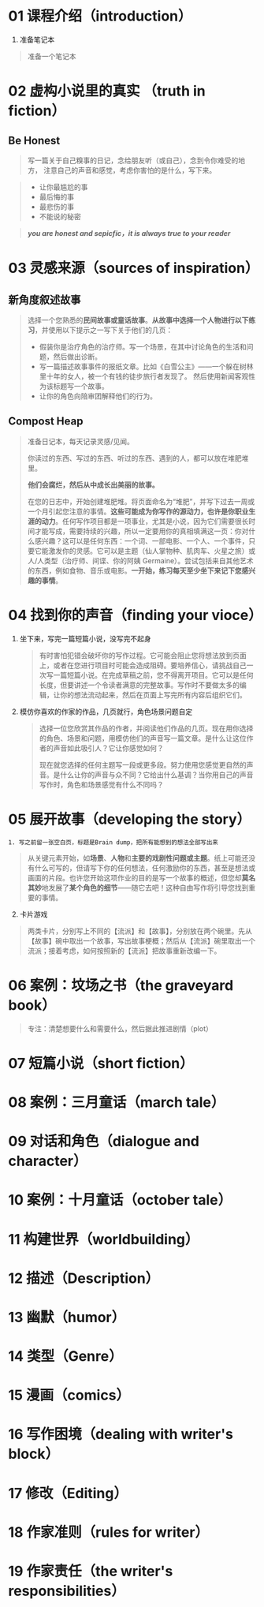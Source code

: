 ﻿# 01 课程介绍（introduction）

1. 准备笔记本

> 准备一个笔记本

# 02 虚构小说里的真实 （truth in fiction）

## Be Honest

> 写一篇关于自己糗事的日记，念给朋友听（或自己），念到令你难受的地方，
> 注意自己的声音和感觉，考虑你害怕的是什么，写下来。

> + 让你最尴尬的事
> + 最后悔的事
> + 最悲伤的事
> + 不能说的秘密

> ***you are honest and sepicfic，it is always true to your reader***

# 03 灵感来源（sources of inspiration）

## 新角度叙述故事

> 选择一个您熟悉的**民间故事或童话故事**。**从故事中选择一个人物进行以下练习**，并使用以下提示之一写下关于他们的几页：
>
> * 假装你是治疗角色的治疗师。写一个场景，在其中讨论角色的生活和问题，然后做出诊断。
> * 写一篇描述故事事件的报纸文章。比如《白雪公主》——一个躲在树林里十年的女人，被一个有钱的徒步旅行者发现了。 然后使用新闻客观性为该标题写一个故事。
> * 让你的角色向陪审团解释他们的行为。

## Compost Heap

> 准备日记本，每天记录灵感/见闻。
>
> 你读过的东西、写过的东西、听过的东西、遇到的人，都可以放在堆肥堆里。
>
> **他们会腐烂，然后从中成长出美丽的故事。**
>
> 在您的日志中，开始创建堆肥堆。将页面命名为“堆肥”，并写下过去一周或一个月引起您注意的事情。**这些可能成为你写作的源动力，也许是你职业生涯的动力**。任何写作项目都是一项事业，尤其是小说，因为它们需要很长时间才能写成，需要持续的兴趣，所以一定要用你的真相填满这一页：你对什么感兴趣？这可以是任何东西：一个词、一部电影、一个人、一个事件，只要它能激发你的灵感。它可以是主题（仙人掌物种、肌肉车、火星之旅）或人/人类型（治疗师、间谍、你的阿姨 Germaine）。尝试包括来自其他艺术的东西，例如食物、音乐或电影。**一开始，练习每天至少坐下来记下您感兴趣的事情**。

# 04 找到你的声音（finding your vioce）

1. 坐下来，写完一篇短篇小说，没写完不起身

   > 有时害怕犯错会破坏你的写作过程。它可能会阻止您将想法放到页面上，或者在您进行项目时可能会造成阻碍。要培养信心，请挑战自己一次写一篇短篇小说。在完成草稿之前，您不得离开项目。它可以是任何长度，但要讲述一个令读者满意的完整故事。写作时不要做太多的编辑，让你的想法流动起来，然后在页面上写完所有内容后组织它们。
   >
4. 模仿你喜欢的作家的作品，几页就行，角色场景问题自定

   > 选择一位您欣赏其作品的作者，并阅读他们作品的几页。现在用你选择的角色、场景和问题，用模仿他们的声音写一篇文章。是什么让这位作者的声音如此吸引人？它让你感觉如何？
   >
   > 现在就您选择的任何主题写一段或更多段。努力使用您感觉更自然的声音。是什么让你的声音与众不同？它给出什么基调？当你用自己的声音写作时，角色和场景感觉有什么不同吗？
   >


# 05 展开故事（developing the story）

    1. 写之前留一张空白页，标题是Brain dump，把所有能想到的想法全部写出来

> 从关键元素开始，如**场景**、**人物**和**主要的戏剧性问题或主题**。纸上可能还没有什么可写的，但请写下你的任何想法，任何激励你的东西，甚至是想法或画面的片段。也许您开始这项作业的目的是写一个故事的概述，但您却**莫名其妙**地发展了**某个角色的细节**——随它去吧！这种自由写作将引导您找到重要的事情。

2. 卡片游戏

> 两类卡片，分别写上不同的【流派】和【故事】，分别放在两个碗里。先从【故事】碗中取出一个故事，写出故事梗概；然后从【流派】碗里取出一个流派；接着考虑，如何按照新的【流派】把故事重新改编一下。

# 06 案例：坟场之书（the graveyard book）

> 专注：清楚想要什么和需要什么，然后据此推进剧情（plot）

# 07 短篇小说（short fiction）

# 08 案例：三月童话（march tale）

# 09 对话和角色（dialogue and character）

# 10 案例：十月童话（october tale）

# 11 构建世界（worldbuilding）

# 12 描述（Description）

# 13 幽默（humor）

# 14 类型（Genre）

# 15 漫画（comics）

# 16 写作困境（dealing with writer's block）

# 17 修改（Editing）

# 18 作家准则（rules for writer）

# 19 作家责任（the writer's responsibilities）
